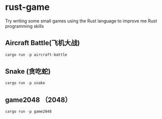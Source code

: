# rust-game
Try writing some small games using the Rust language to improve me Rust programming skills


## Aircraft Battle(飞机大战)
```rust
cargo run -p aircraft-battle
```


## Snake (贪吃蛇)
```rust
cargo run -p snake
```


## game2048 （2048）
```rust
cargo run -p game2048
```